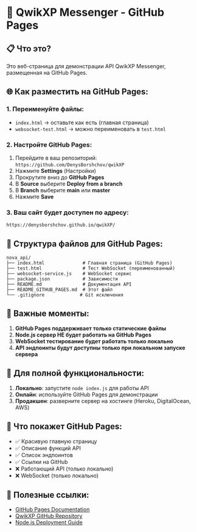 # 🚀 QwikXP Messenger - GitHub Pages

## 📋 Что это?

Это веб-страница для демонстрации API QwikXP Messenger, размещенная на GitHub Pages.

## 🌐 Как разместить на GitHub Pages:

### 1. **Переименуйте файлы:**
- `index.html` → оставьте как есть (главная страница)
- `websocket-test.html` → можно переименовать в `test.html`

### 2. **Настройте GitHub Pages:**
1. Перейдите в ваш репозиторий: `https://github.com/DenysBorshchov/qwikXP`
2. Нажмите **Settings** (Настройки)
3. Прокрутите вниз до **GitHub Pages**
4. В **Source** выберите **Deploy from a branch**
5. В **Branch** выберите **main** или **master**
6. Нажмите **Save**

### 3. **Ваш сайт будет доступен по адресу:**
```
https://denysborshchov.github.io/qwikXP/
```

## 📁 Структура файлов для GitHub Pages:

```
nova_api/
├── index.html              # Главная страница (GitHub Pages)
├── test.html               # Тест WebSocket (переименованный)
├── websocket-service.js    # WebSocket сервис
├── package.json            # Зависимости
├── README.md               # Документация API
├── README_GITHUB_PAGES.md  # Этот файл
└── .gitignore             # Git исключения
```

## 🔧 Важные моменты:

1. **GitHub Pages поддерживает только статические файлы**
2. **Node.js сервер НЕ будет работать на GitHub Pages**
3. **WebSocket тестирование будет работать только локально**
4. **API эндпоинты будут доступны только при локальном запуске сервера**

## 🚀 Для полной функциональности:

1. **Локально**: запустите `node index.js` для работы API
2. **Онлайн**: используйте GitHub Pages для демонстрации
3. **Продакшен**: разверните сервер на хостинге (Heroku, DigitalOcean, AWS)

## 📱 Что покажет GitHub Pages:

- ✅ Красивую главную страницу
- ✅ Описание функций API
- ✅ Список эндпоинтов
- ✅ Ссылки на GitHub
- ❌ Работающий API (только локально)
- ❌ WebSocket (только локально)

## 🔗 Полезные ссылки:

- [GitHub Pages Documentation](https://docs.github.com/en/pages)
- [QwikXP GitHub Repository](https://github.com/DenysBorshchov/qwikXP)
- [Node.js Deployment Guide](https://nodejs.org/en/docs/guides/nodejs-docker-webapp/)

